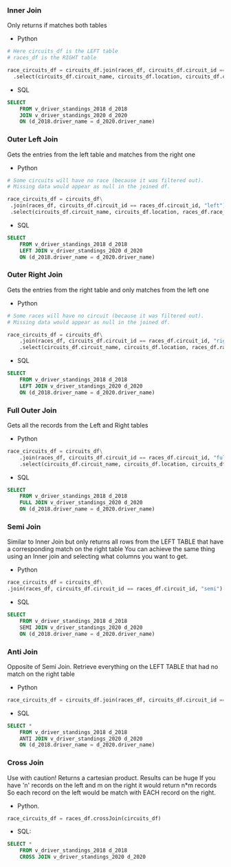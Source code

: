 ### Inner Join
Only returns if matches both tables

- Python
```python
# Here circuits_df is the LEFT table
# races_df is the RIGHT table

race_circuits_df = circuits_df.join(races_df, circuits_df.circuit_id == races_df.circuit_id, "inner") \
  .select(circuits_df.circuit_name, circuits_df.location, circuits_df.country, races_df.race_name, races_df.round)
```

- SQL
```sql
SELECT
	FROM v_driver_standings_2018 d_2018
	JOIN v_driver_standings_2020 d_2020
	ON (d_2018.driver_name = d_2020.driver_name)
```

### Outer Left Join
Gets the entries from the left table and matches from the right one

- Python
```python
# Some circuits will have no race (because it was filtered out).
# Missing data would appear as null in the joined df.

race_circuits_df = circuits_df\
 .join(races_df, circuits_df.circuit_id == races_df.circuit_id, "left") \
 .select(circuits_df.circuit_name, circuits_df.location, races_df.race_name)
```

- SQL
```sql
SELECT
	FROM v_driver_standings_2018 d_2018
	LEFT JOIN v_driver_standings_2020 d_2020
	ON (d_2018.driver_name = d_2020.driver_name)
```



### Outer Right Join
Gets the entries from the right table and only matches from the left one

- Python
```python
# Some races will have no circuit (because it was filtered out). 
# Missing data would appear as null in the joined df.

race_circuits_df = circuits_df\
	.join(races_df, circuits_df.circuit_id == races_df.circuit_id, "right") \
	.select(circuits_df.circuit_name, circuits_df.location, races_df.race_name)
```

- SQL
```sql
SELECT
	FROM v_driver_standings_2018 d_2018
	LEFT JOIN v_driver_standings_2020 d_2020
	ON (d_2018.driver_name = d_2020.driver_name)
```


### Full Outer Join
Gets all the records from the Left and Right tables

- Python
```python
race_circuits_df = circuits_df\
	.join(races_df, circuits_df.circuit_id == races_df.circuit_id, "full") \
	.select(circuits_df.circuit_name, circuits_df.location, circuits_df.country, races_df.race_name, races_df.round)
```

- SQL
```sql
SELECT
	FROM v_driver_standings_2018 d_2018
	FULL JOIN v_driver_standings_2020 d_2020
	ON (d_2018.driver_name = d_2020.driver_name)
```



### Semi Join
Similar to Inner Join but only returns all rows from the LEFT TABLE that have a corresponding match on the right table
You can achieve the same thing using an Inner join and selecting what columns you want to get.
- Python
```python
race_circuits_df = circuits_df\
.join(races_df, circuits_df.circuit_id == races_df.circuit_id, "semi")
```

- SQL
```sql
SELECT
	FROM v_driver_standings_2018 d_2018
	SEMI JOIN v_driver_standings_2020 d_2020
	ON (d_2018.driver_name = d_2020.driver_name)
```

### Anti Join
Opposite of Semi Join. Retrieve everything on the LEFT TABLE that had no match on the right table
- Python
```python
race_circuits_df = circuits_df.join(races_df, circuits_df.circuit_id == races_df.circuit_id, "anti")
```

- SQL
```sql
SELECT *
	FROM v_driver_standings_2018 d_2018
	ANTI JOIN v_driver_standings_2020 d_2020
	ON (d_2018.driver_name = d_2020.driver_name)
```

### Cross Join
Use with caution!
Returns a cartesian product. Results can be huge
If you have 'n' records on the left and m on the right it would return n\*m records
So each record on the left would be match with EACH record on the right.

- Python. 
```python
race_circuits_df = races_df.crossJoin(circuits_df)
```

- SQL:
```sql
SELECT *
	FROM v_driver_standings_2018 d_2018
	CROSS JOIN v_driver_standings_2020 d_2020
```